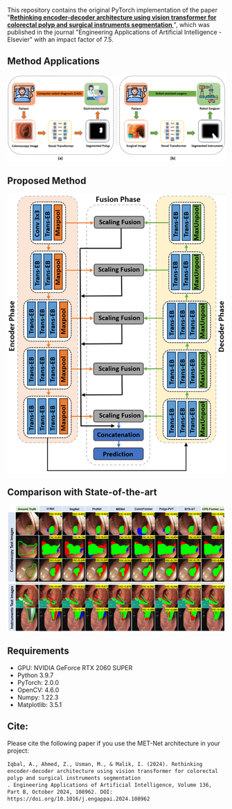 This repository contains the original PyTorch implementation of the paper "**[Rethinking encoder-decoder architecture using vision transformer for colorectal polyp and surgical instruments segmentation
](https://doi.org/10.1016/j.engappai.2024.108962)**", which was published in the journal "Engineering Applications of Artificial Intelligence - Elsevier" with an impact factor of 7.5.

## Method Applications
<img src="Figures/Fig. 1.png">

## Proposed Method
<img src="Figures/Fig. 2.png">

## Comparison with State-of-the-art
<img src="Figures/Fig. 3.png">

## Requirements
- GPU: NVIDIA GeForce RTX 2060 SUPER
- Python 3.9.7
- PyTorch: 2.0.0
- OpenCV: 4.6.0
- Numpy: 1.22.3
- Matplotlib: 3.5.1

## Cite:

Please cite the following paper if you use the MET-Net architecture in your project:
```
Iqbal, A., Ahmed, Z., Usman, M., & Malik, I. (2024). Rethinking encoder-decoder architecture using vision transformer for colorectal polyp and surgical instruments segmentation
. Engineering Applications of Artificial Intelligence, Volume 136, Part B, October 2024, 108962. DOI: https://doi.org/10.1016/j.engappai.2024.108962

